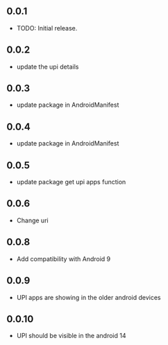 ## 0.0.1
* TODO: Initial release.

## 0.0.2
* update the upi details

## 0.0.3
* update package in AndroidManifest

## 0.0.4
* update package in AndroidManifest

## 0.0.5
* update package get upi apps function

## 0.0.6
* Change uri

## 0.0.8
* Add compatibility with Android 9

## 0.0.9
* UPI apps are showing in the older android devices

## 0.0.10
* UPI should be visible in the android 14